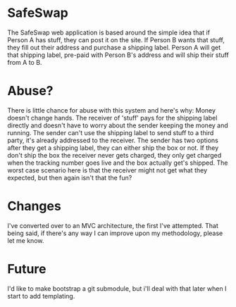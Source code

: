 SafeSwap
========

The SafeSwap web application is based around the simple idea that if Person A has stuff, they can post it on the site. If Person B wants that stuff, they fill out their address and purchase a shipping label. Person A will get that shipping label, pre-paid with Person B's address and will ship their stuff from A to B.

Abuse?
========

There is little chance for abuse with this system and here's why:
Money doesn't change hands. The receiver of 'stuff' pays for the shipping label directly and doesn't have to worry about the sender keeping the money and running. The sender can't use the shipping label to send stuff to a third party, it's already addressed to the receiver. The sender has two options after they get a shipping label, they can either ship the box or not. If they don't ship the box the receiver never gets charged, they only get charged when the tracking number goes live and the box actually get's shipped. The worst case scenario here is that the receiver might not get what they expected, but then again isn't that the fun?

Changes
========
I've converted over to an MVC architecture, the first I've attempted. That being said, if there's any way I can improve upon my methodology, please let me know.

Future
========
I'd like to make bootstrap a git submodule, but i'll deal with that later when I start to add templating.
